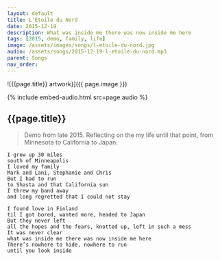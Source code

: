 ```yaml
---
layout: default
title: L'Étoile du Nord
date: 2015-12-19
description: What was inside me there was now inside me here
tags: [2015, demo, family, life]
image: /assets/images/songs/l-etoile-du-nord.jpg
audio: /assets/songs/2015-12-19-l-etoile-du-nord.mp3
parent: Songs
nav_order: 
---
```

![{{page.title}} artwork}]({{ page.image }})

{% include embed-audio.html src=page.audio %}

## {{page.title}}

>Demo from late 2015. Reflecting on the my life until that point, from Minnesota to California to Japan.

```
I grew up 30 miles
south of Minneapolis
I loved my family
Mark and Lani, Stephanie and Chris
But I had to run
to Shasta and that California sun
I threw my band away
and long regretted that I could not stay

I found love in Finland
til I got bored, wanted more, headed to Japan
But they never left
all the hopes and the fears, knotted up, left in such a mess
It was never clear
what was inside me there was now inside me here
There’s nowhere to hide, nowhere to run
until you look inside
```